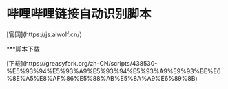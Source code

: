 # 哔哩哔哩链接自动识别脚本
<p>[官网](https://js.alwolf.cn/)</p>

***脚本下载
<p>[下载](https://greasyfork.org/zh-CN/scripts/438530-%E5%93%94%E5%93%A9%E5%93%94%E5%93%A9%E9%93%BE%E6%8E%A5%E8%AF%86%E5%88%AB%E5%8A%A9%E6%89%8B)</p>
